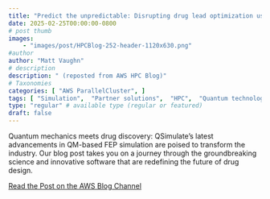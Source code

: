 ```yaml
---
title: "Predict the unpredictable: Disrupting drug lead optimization using quantum mechanics simulation in the cloud"
date: 2025-02-25T00:00:00-0800
# post thumb
images:
    - "images/post/HPCBlog-252-header-1120x630.png"
#author
author: "Matt Vaughn"
# description
description: " (reposted from AWS HPC Blog)"
# Taxonomies
categories: [ "AWS ParallelCluster", ]
tags: [ "Simulation",  "Partner solutions",  "HPC",  "Quantum technologies",  "ParallelCluster",  "hpcblog", ]
type: "regular" # available type (regular or featured)
draft: false
---
```


Quantum mechanics meets drug discovery: QSimulate’s latest advancements in QM-based FEP simulation are poised to transform the industry. Our blog post takes you on a journey through the groundbreaking science and innovative software that are redefining the future of drug design.

<a href="https://aws.amazon.com/blogs/hpc/predict-the-unpredictable-disrupting-drug-lead-optimization-using-quantum-mechanics-simulation-in-the-cloud/" class="btn btn-primary btn-lg active" role="button" aria-pressed="true" style="margin-top: 8px;">Read the Post on the AWS Blog Channel</a>